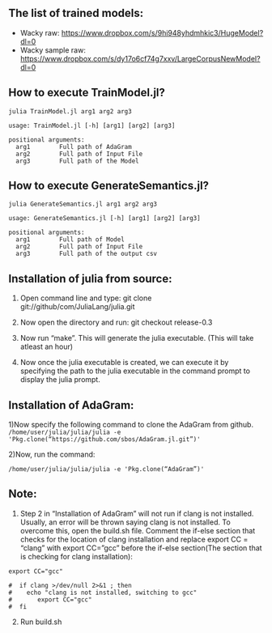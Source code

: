 The list of trained models:
----------
- Wacky raw: https://www.dropbox.com/s/9hi948yhdmhkic3/HugeModel?dl=0
- Wacky sample raw: https://www.dropbox.com/s/dy17o6cf74g7xxv/LargeCorpusNewModel?dl=0

How to execute TrainModel.jl?
----

```
julia TrainModel.jl arg1 arg2 arg3

usage: TrainModel.jl [-h] [arg1] [arg2] [arg3]

positional arguments:
  arg1        Full path of AdaGram
  arg2        Full path of Input File
  arg3        Full path of the Model
```

How to execute GenerateSemantics.jl?
-----

```
julia GenerateSemantics.jl arg1 arg2 arg3

usage: GenerateSemantics.jl [-h] [arg1] [arg2] [arg3]

positional arguments:
  arg1        Full path of Model
  arg2        Full path of Input File
  arg3        Full path of the output csv
```

Installation of julia from source:
--------

1) Open command line and type: git clone git://github/com/JuliaLang/julia.git

2) Now open the directory and run: git checkout release-0.3

3) Now run “make”. This will generate the julia executable. (This will take atleast an hour)

4) Now once the julia executable is created, we can execute it by specifying the path to the julia executable in the command prompt to display the julia prompt.

Installation of AdaGram:
--------

1)Now specify the following command to clone the AdaGram from github.
```/home/user/julia/julia/julia -e 'Pkg.clone(“https://github.com/sbos/AdaGram.jl.git”)'```

2)Now, run the command:
```
/home/user/julia/julia/julia -e 'Pkg.clone(“AdaGram”)'
```
Note:
---

1) Step 2 in “Installation of AdaGram” will not run if clang is not installed. Usually, an error will be thrown saying clang is not installed. To overcome this, open the build.sh file. Comment the if-else section  that checks for the location of clang installation and replace export CC = “clang” with export CC=”gcc” before the if-else section(The section that is checking for clang installation):

```
export CC="gcc"

#  if clang >/dev/null 2>&1 ; then
# 	 echo "clang is not installed, switching to gcc"
#       export CC="gcc"
#  fi
```

2) Run build.sh
